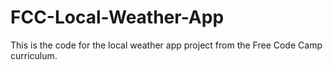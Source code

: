 # FCC-Local-Weather-App
This is the code for the local weather app project from the Free Code Camp curriculum. 
